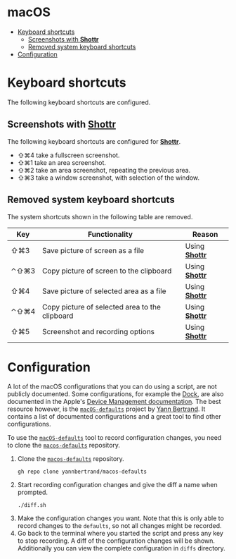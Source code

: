 # macOS <!-- omit in toc -->

- [Keyboard shortcuts](#keyboard-shortcuts)
  - [Screenshots with **Shottr**](#screenshots-with-shottr)
  - [Removed system keyboard shortcuts](#removed-system-keyboard-shortcuts)
- [Configuration](#configuration)

# Keyboard shortcuts

The following keyboard shortcuts are configured.

## Screenshots with [**Shottr**][shottr]

The following keyboard shortcuts are configured for [**Shottr**][shottr].

- ⇧⌘4 take a fullscreen screenshot.
- ⇧⌘1 take an area screenshot.
- ⇧⌘2 take an area screenshot, repeating the previous area.
- ⇧⌘3 take a window screenshot, with selection of the window.

## Removed system keyboard shortcuts

The system shortcuts shown in the following table are removed.

| Key  | Functionality                                  | Reason                     |
| ---- | ---------------------------------------------- | -------------------------- |
| ⇧⌘3  | Save picture of screen as a file               | Using [**Shottr**][shottr] |
| ⌃⇧⌘3 | Copy picture of screen to the clipboard        | Using [**Shottr**][shottr] |
| ⇧⌘4  | Save picture of selected area as a file        | Using [**Shottr**][shottr] |
| ⌃⇧⌘4 | Copy picture of selected area to the clipboard | Using [**Shottr**][shottr] |
| ⇧⌘5  | Screenshot and recording options               | Using [**Shottr**][shottr] |

# Configuration

A lot of the macOS configurations that you can do using a script, are not publicly documented. Some configurations, for example the [Dock](https://developer.apple.com/documentation/devicemanagement/dock), are also documented in the Apple's [Device Management documentation](https://developer.apple.com/documentation/devicemanagement). The best resource however, is the [`macOS-defaults`][macos-defaults] project by [Yann Bertrand](https://github.com/yannbertrand). It contains a list of documented configurations and a great tool to find other configurations.

To use the [`macOS-defaults`][macos-defaults] tool to record configuration changes, you need to clone the [`macos-defaults`][macos-defaults] repository.

1. Clone the [`macos-defaults`][macos-defaults] repository.
   ```shell
   gh repo clone yannbertrand/macos-defaults
   ```
2. Start recording configuration changes and give the diff a name when prompted.
   ```shell
   ./diff.sh
   ```
3. Make the configuration changes you want. Note that this is only able to record changes to the `defaults`, so not all changes might be recorded.
4. Go back to the terminal where you started the script and press any key to stop recording. A diff of the configuration changes will be shown. Additionally you can view the complete configuration in `diffs` directory.

[shottr]: https://shottr.cc/
[macos-defaults]: https://github.com/yannbertrand/macos-defaults

